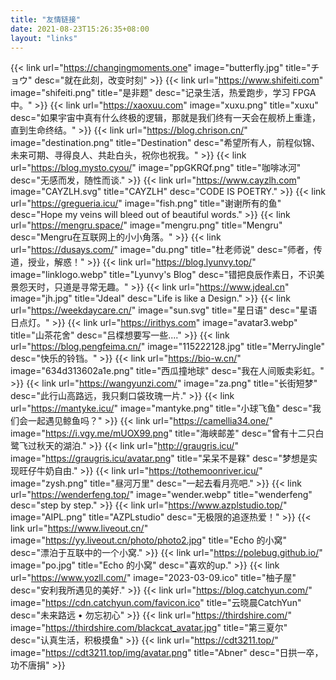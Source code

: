 ```yaml
---
title: "友情链接"
date: 2021-08-23T15:26:35+08:00
layout: "links"
---
```


{{< link url="https://changingmoments.one" image="butterfly.jpg" title="チョウ" desc="就在此刻，改变时刻" >}}
{{< link url="https://www.shifeiti.com" image="shifeiti.png" title="是非题" desc="记录生活，热爱跑步，学习 FPGA 中。" >}}
{{< link url="https://xaoxuu.com" image="xuxu.png" title="xuxu" desc="如果宇宙中真有什么终极的逻辑，那就是我们终有一天会在舰桥上重逢，直到生命终结。" >}}
{{< link url="https://blog.chrison.cn/" image="destination.png" title="Destination" desc="希望所有人，前程似锦、未来可期、寻得良人、共赴白头，祝你也祝我。" >}}
{{< link url="https://blog.mysto.cyou/" image="ppGKRQf.png" title="咖啡冰河" desc="无感而发，随性而谈." >}}
{{< link url="https://www.cayzlh.com" image="CAYZLH.svg" title="CAYZLH" desc="CODE IS POETRY." >}}
{{< link url="https://gregueria.icu/" image="fish.png" title="谢谢所有的鱼" desc="Hope my veins will bleed out of beautiful words." >}}
{{< link url="https://mengru.space/" image="mengru.png" title="Mengru" desc="Mengru在互联网上的小小角落。" >}}
{{< link url="https://dusays.com/" image="du.png" title="杜老师说" desc="师者，传道，授业，解惑！" >}}
{{< link url="https://blog.lyunvy.top/" image="linklogo.webp" title="Lyunvy's Blog" desc="错把良辰作素日，不识美景怨天时，只道是寻常无趣。" >}}
{{< link url="https://www.jdeal.cn" image="jh.jpg" title="Jdeal" desc="Life is like a Design." >}}
{{< link url="https://weekdaycare.cn/" image="sun.svg" title="星日语" desc="星语日点灯。" >}}
{{< link url="https://irithys.com" image="avatar3.webp" title="山茶花舍" desc="吕楪想要写一些...." >}}
{{< link url="https://blog.pengfeima.cn/" image="115222128.jpg" title="MerryJingle" desc="快乐的铃铛。" >}}
{{< link url="https://bio-w.cn/" image="634d313602a1e.png" title="西瓜撞地球" desc="我在人间贩卖彩虹。" >}}
{{< link url="https://wangyunzi.com/" image="za.png" title="长街短梦" desc="此行山高路远，我只剩口袋玫瑰一片." >}}
{{< link url="https://mantyke.icu/" image="mantyke.png" title="小球飞鱼" desc="我们会一起遇见鲸鱼吗？" >}}
{{< link url="https://camellia34.one/" image="https://i.vgy.me/mUOX99.png" title="海峡邮差" desc="曾有十二只白鹭飞过秋天的湖泊." >}}
{{< link url="http://graugris.icu/" image="https://graugris.icu/avatar.png" title="呆呆不是槑" desc="梦想是实现旺仔牛奶自由." >}}
{{< link url="https://tothemoonriver.icu/" image="zysh.png" title="昼河万里" desc="一起去看月亮吧." >}}
{{< link url="https://wenderfeng.top/" image="wender.webp" title="wenderfeng" desc="step by step." >}}
{{< link url="https://www.azplstudio.top/" image="AIPL.png" title="AZPLstudio" desc="无极限的追逐热爱！" >}}
{{< link url="https://www.liveout.cn/" image="https://yy.liveout.cn/photo/photo2.jpg" title="Echo 的小窝" desc="漂泊于互联中的一个小窝." >}}
{{< link url="https://polebug.github.io/" image="po.jpg" title="Echo 的小窝" desc="喜欢的up." >}}
{{< link url="https://www.yozll.com/" image="2023-03-09.ico" title="柚子屋" desc="安利我所遇见的美好." >}}
{{< link url="https://blog.catchyun.com/" image="https://cdn.catchyun.com/favicon.ico" title="云晓晨CatchYun" desc="未来路远 • 勿忘初心" >}}
{{< link url="https://thirdshire.com/" image="https://thirdshire.com/blackcat_avatar.jpg" title="第三夏尔" desc="认真生活，积极摸鱼" >}}
{{< link url="https://cdt3211.top/" image="https://cdt3211.top/img/avatar.png" title="Abner" desc="日拱一卒，功不唐捐" >}}